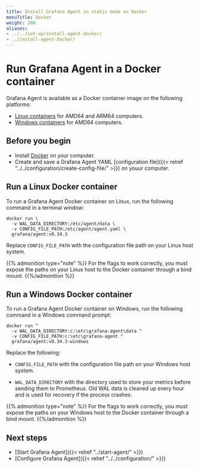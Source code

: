 ```yaml
---
title: Install Grafana Agent in static mode on Docker
menuTitle: Docker
weight: 200
aliases:
- ../../set-up/install-agent-docker/
- ../install-agent-docker/
---
```


# Run Grafana Agent in a Docker container

Grafana Agent is available as a Docker container image on the following platforms:

* [Linux containers][] for AMD64 and ARM64 computers.
* [Windows containers][] for AMD64 computers.

[Linux containers]: #run-a-linux-docker-container
[Windows containers]: #run-a-windows-docker-container

## Before you begin

* Install [Docker][] on your computer.
* Create and save a Grafana Agent YAML [configuration file]({{< relref "../../configuration/create-config-file/" >}}) on youur computer.

[Docker]: https://docker.io

## Run a Linux Docker container

To run a Grafana Agent Docker container on Linux, run the following command in a terminal window:

```shell
docker run \
  -v WAL_DATA_DIRECTORY:/etc/agent/data \
  -v CONFIG_FILE_PATH:/etc/agent/agent.yaml \
  grafana/agent:v0.34.3
```

  Replace `CONFIG_FILE_PATH` with the configuration file path on your Linux host system.

{{% admonition type="note" %}}
For the flags to work correctly, you must expose the paths on your Linux host to the Docker container through a bind mount.
{{%/admonition %}}

## Run a Windows Docker container

To run a Grafana Agent Docker container on Windows, run the following command in a Windows command prompt:

```shell
docker run ^
  -v WAL_DATA_DIRECTORY:c:\etc\grafana-agent\data ^
  -v CONFIG_FILE_PATH:c:\etc\grafana-agent ^
  grafana/agent:v0.34.3-windows
```

Replace the following:

* `CONFIG_FILE_PATH` with the configuration file path on your Windows host system.

* `WAL_DATA_DIRECTORY` with the directory used to store your metrics before sending them to Prometheus. Old WAL data is cleaned up every hour and is used for recovery if the process crashes.

{{% admonition type="note" %}}
For the flags to work correctly, you must expose the paths on your Windows host to the Docker container through a bind mount.
{{%/admonition %}}

## Next steps

- [Start Grafana Agent]({{< relref "../start-agent/" >}})
- [Configure Grafana Agent]({{< relref "../../configuration/" >}})
